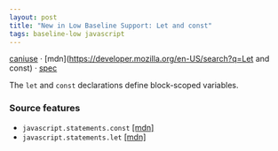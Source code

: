```yaml
---
layout: post
title: "New in Low Baseline Support: Let and const"
tags: baseline-low javascript
---
```


[caniuse](https://caniuse.com/?search=let-const) · [mdn](https://developer.mozilla.org/en-US/search?q=Let and const) · [spec](https://tc39.es/ecma262/multipage/ecmascript-language-statements-and-declarations.html#sec-let-and-const-declarations)

The `let` and `const` declarations define block-scoped variables.

### Source features

- ``javascript.statements.const`` [[mdn]](https://developer.mozilla.org/en-US/search?q=javascript.statements.const)
- ``javascript.statements.let`` [[mdn]](https://developer.mozilla.org/en-US/search?q=javascript.statements.let)
